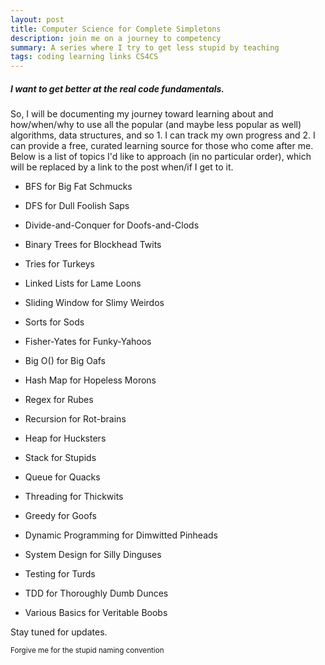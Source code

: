 ```yaml
---
layout: post
title: Computer Science for Complete Simpletons
description: join me on a journey to competency
summary: A series where I try to get less stupid by teaching
tags: coding learning links CS4CS
---
```


##### I want to get better at the real code fundamentals.

So, I will be documenting my journey toward learning about and how/when/why to use all the popular (and maybe less popular as well) algorithms, data structures, and  so 1. I can track my own progress and 2. I can provide a free, curated learning source for those who come after me. Below is a list of topics I'd like to approach (in no particular order), which will be replaced by a link to the post when/if I get to it.

* BFS for Big Fat Schmucks

* DFS for Dull Foolish Saps

* Divide-and-Conquer for Doofs-and-Clods

* Binary Trees for Blockhead Twits

* Tries for Turkeys

* Linked Lists for Lame Loons

* Sliding Window for Slimy Weirdos

* Sorts for Sods

* Fisher-Yates for Funky-Yahoos

* Big O() for Big Oafs

* Hash Map for Hopeless Morons

* Regex for Rubes

* Recursion for Rot-brains

* Heap for Hucksters

* Stack for Stupids

* Queue for Quacks

* Threading for Thickwits

* Greedy for Goofs

* Dynamic Programming for Dimwitted Pinheads

* System Design for Silly Dinguses

* Testing for Turds

* TDD for Thoroughly Dumb Dunces

* Various Basics for Veritable Boobs

Stay tuned for updates.

<sub>Forgive me for the stupid naming convention</sub>